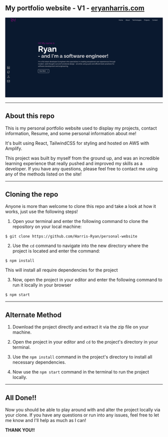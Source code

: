 ## My portfolio website - V1 - [eryanharris.com](https://eryanharris.com)

![Website homepage](https://github.com/Harris-Ryan/personal-website/blob/main/src/assets/portfolio-website.png?raw=true)

---

## About this repo

This is my personal portfolio website used to display my projects, contact information, Resume, and some personal information about me!

It's built using React, TailwindCSS for styling and hosted on AWS with Amplify.

This project was built by myself from the ground up, and was an incredible learning experience that really pushed and improved my skills as a developer. If you have any questions, please feel free to contact me using any of the methods listed on the site!

---

## Cloning the repo

Anyone is more than welcome to clone this repo and take a look at how it works, just use the following steps!

1. Open your terminal and enter the following command to clone the repository on your local machine:

```console
$ git clone https://github.com/Harris-Ryan/personal-website
```

2. Use the `cd` command to navigate into the new directory where the project is located and enter the command:

```console
$ npm install
```

This will install all require dependencies for the project

3. Now, open the project in your editor and enter the following command to run it locally in your browser

```console
$ npm start
```

---

## Alternate Method

1. Download the project directly and extract it via the zip file on your machine.

2. Open the project in your editor and `cd` to the project's directory in your terminal.

3. Use the `npm install` command in the project's directory to install all necessary dependencies.

4. Now use the `npm start` command in the terminal to run the project locally.

---

## All Done!!

Now you should be able to play around with and alter the project locally via your clone. If you have any questions or run into any issues, feel free to let me know and I'll help as much as I can!

**THANK YOU!!**
